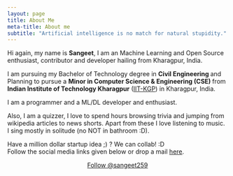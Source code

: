 ```yaml
---
layout: page
title: About Me
meta-title: About me
subtitle: "Artificial intelligence is no match for natural stupidity."
---
```


<div id="aboutme-section">

<p class="about-text">
<span class="fa fa-briefcase about-icon"></span>
  Hi again, my name is <strong>Sangeet</strong>, I am an Machine Learning and Open Source enthusiast, contributor and developer hailing from Kharagpur, India.
</p>

<p class="about-text">
<span class="fa fa-graduation-cap about-icon"></span>
I am pursuing my Bachelor of Technology degree in <strong>Civil Engineering </strong>and Planning to pursue a <strong>Minor in Computer Science & Engineering (CSE) </strong> from <strong>Indian Institute of Technology Kharagpur</strong>  (<a target="_blank" href="http://www.iitkgp.ac.in/">IIT-KGP</a>) in Kharagpur, India.
</p>

<p class="about-text">
<span class="fa fa-code about-icon"></span>
I am a programmer and a ML/DL developer and enthusiast.
</p>

<p class="about-text">
<span class="fa fa-heart about-icon"></span>
Also, I am a quizzer, I love to spend hours browsing trivia and jumping from wikipedia articles to news shorts. Apart from these I love listening to music. I sing mostly in solitude (no NOT in bathroom :D).
</p>

<p class="about-text">
<span class="fa fa-envelope about-icon"></span>
Have a million dollar startup idea ;) ? We can collab! :D<br> Follow the social media links given below or drop a mail <a target="_blank" href="mailto:mail2sangeetmishra@gmail.com">here</a>.
</p>


<center>
	<a href="https://twitter.com/sangeet259" class="twitter-follow-button" data-size="large" data-show-count="false">Follow @sangeet259</a>
	<script async src="//platform.twitter.com/widgets.js" charset="utf-8"></script>
</center>
<br>